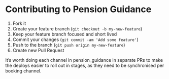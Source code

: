 # Contributing to Pension Guidance

1. Fork it
2. Create your feature branch (`git checkout -b my-new-feature`)
3. Keep your feature branch focused and short lived
4. Commit your changes (`git commit -am 'Add some feature'`)
5. Push to the branch (`git push origin my-new-feature`)
6. Create new Pull Request

It’s worth doing each channel in pension_guidance in separate PRs to make the
deploys easier to roll out in stages, as they need to be synchronised per
booking channel.
